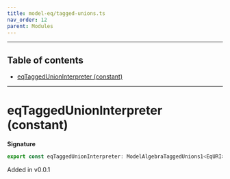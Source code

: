 ```yaml
---
title: model-eq/tagged-unions.ts
nav_order: 12
parent: Modules
---
```


---

<h2 class="text-delta">Table of contents</h2>

- [eqTaggedUnionInterpreter (constant)](#eqtaggedunioninterpreter-constant)

---

# eqTaggedUnionInterpreter (constant)

**Signature**

```ts
export const eqTaggedUnionInterpreter: ModelAlgebraTaggedUnions1<EqURI> = ...
```

Added in v0.0.1

